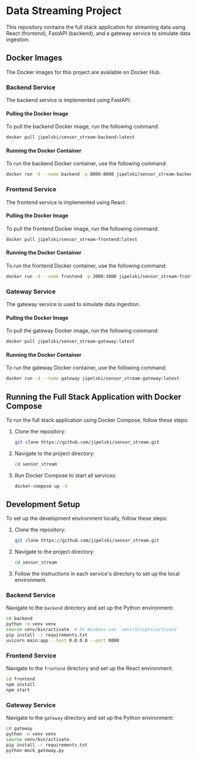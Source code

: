# Data Streaming Project

This repository contains the full stack application for streaming data using React (frontend), FastAPI (backend), and a gateway service to simulate data ingestion.

## Docker Images

The Docker images for this project are available on Docker Hub.

### Backend Service

The backend service is implemented using FastAPI.

#### Pulling the Docker Image

To pull the backend Docker image, run the following command:

```sh
docker pull jipelski/sensor_stream-backend:latest
```

#### Running the Docker Container

To run the backend Docker container, use the following command:

```sh
docker run -d --name backend -p 8000:8000 jipelski/sensor_stream-backend:latest
```

### Frontend Service

The frontend service is implemented using React.

#### Pulling the Docker Image

To pull the frontend Docker image, run the following command:

```sh
docker pull jipelski/sensor_stream-frontend:latest
```

#### Running the Docker Container

To run the frontend Docker container, use the following command:

```sh
docker run -d --name frontend -p 3000:3000 jipelski/sensor_stream-frontend:latest
```

### Gateway Service

The gateway service is used to simulate data ingestion.

#### Pulling the Docker Image

To pull the gateway Docker image, run the following command:

```sh
docker pull jipelski/sensor_stream-gateway:latest
```

#### Running the Docker Container

To run the gateway Docker container, use the following command:

```sh
docker run -d --name gateway jipelski/sensor_stream-gateway:latest
```

## Running the Full Stack Application with Docker Compose

To run the full stack application using Docker Compose, follow these steps:

1. Clone the repository:

    ```sh
    git clone https://github.com/jipelski/sensor_stream.git
    ```

2. Navigate to the project directory:

    ```sh
    cd sensor_stream
    ```
    
3. Run Docker Compose to start all services:

    ```sh
    docker-compose up -d
    ```

## Development Setup

To set up the development environment locally, follow these steps:

1. Clone the repository:

    ```sh
    git clone https://github.com/jipelski/sensor_stream.git
    ```

2. Navigate to the project directory:

    ```sh
    cd sensor_stream
    ```

3. Follow the instructions in each service's directory to set up the local environment.

### Backend Service

Navigate to the `backend` directory and set up the Python environment:

```sh
cd backend
python -m venv venv
source venv/bin/activate  # On Windows use `venv\Scripts\activate`
pip install -r requirements.txt
uvicorn main:app --host 0.0.0.0 --port 8000
```

### Frontend Service

Navigate to the `frontend` directory and set up the React environment:

```sh
cd frontend
npm install
npm start
```

### Gateway Service

Navigate to the `gateway` directory and set up the Python environment:

```sh
cd gateway
python -m venv venv
source venv/bin/activate
pip install -r requirements.txt
python mock_gateway.py
```
